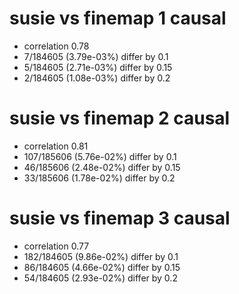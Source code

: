 # susie vs finemap  1 causal

- correlation 0.78
- 7/184605 (3.79e-03%) differ by 0.1
- 5/184605 (2.71e-03%) differ by 0.15
- 2/184605 (1.08e-03%) differ by 0.2


# susie vs finemap  2 causal

- correlation 0.81
- 107/185606 (5.76e-02%) differ by 0.1
- 46/185606 (2.48e-02%) differ by 0.15
- 33/185606 (1.78e-02%) differ by 0.2


# susie vs finemap  3 causal

- correlation 0.77
- 182/184605 (9.86e-02%) differ by 0.1
- 86/184605 (4.66e-02%) differ by 0.15
- 54/184605 (2.93e-02%) differ by 0.2


